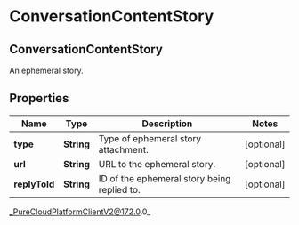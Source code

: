 # ConversationContentStory

## ConversationContentStory
An ephemeral story.

## Properties

|Name | Type | Description | Notes|
|------------ | ------------- | ------------- | -------------|
| **type** | **String** | Type of ephemeral story attachment. | [optional] |
| **url** | **String** | URL to the ephemeral story. | [optional] |
| **replyToId** | **String** | ID of the ephemeral story being replied to. | [optional] |



_PureCloudPlatformClientV2@172.0.0_
